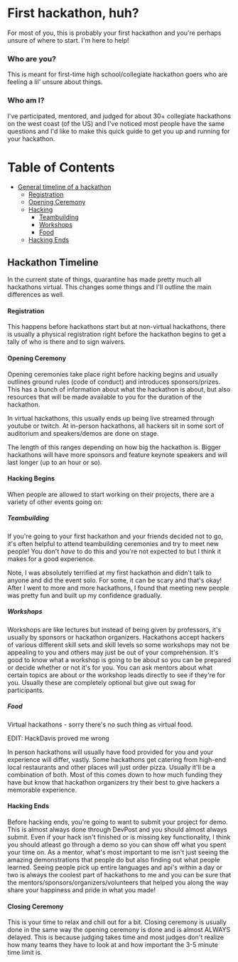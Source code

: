 # First hackathon, huh?

For most of you, this is probably your first hackathon and you're perhaps unsure of where to start. I'm here to help!

### Who are you?

This is meant for first-time high school/collegiate hackathon goers who are feeling a lil' unsure about things.


### Who am I?

I've participated, mentored, and judged for about 30+ collegiate hackathons on the west coast (of the US) and I've noticed most people have the same questions and I'd like to make this quick guide to get you up and running for your hackathon.

# Table of Contents

* [General timeline of a hackathon](#hackathon-timeline)
    * [Registration](#registration)
    * [Opening Ceremony](#opening-ceremony)
    * [Hacking](#hacking-begins)
        * [Teambuilding](#teambuilding)
        * [Workshops](#workshops)
        * [Food](#food)
    * [Hacking Ends](#hacking-ends)


## Hackathon Timeline
In the current state of things, quarantine has made pretty much all hackathons virtual. This changes some things and I'll outline the main differences as well.

#### Registration
This happens before hackathons start but at non-virtual hackathons, there is usually a physical registration right before the hackathon begins to get a tally of who is there and to sign waivers.

#### Opening Ceremony
Opening ceremonies take place right before hacking begins and usually outlines ground rules (code of conduct) and introduces sponsors/prizes. This has a bunch of information about what the hackathon is about, but also resources that will be made available to you for the duration of the hackathon.

In virtual hackathons, this usually ends up being live streamed through youtube or twitch. At in-person hackathons, all hackers sit in some sort of auditorium and speakers/demos are done on stage.

The length of this ranges depending on how big the hackathon is. Bigger hackathons will have more sponsors and feature keynote speakers and will last longer (up to an hour or so).

#### Hacking Begins
When people are allowed to start working on their projects, there are a variety of other events going on:

##### Teambuilding
If you're going to your first hackathon and your friends decided not to go, it's often helpful to attend teambuilding ceremonies and try to meet new people! You don't *have* to do this and you're not expected to but I think it makes for a good experience.

Note, I was absolutely terrified at my first hackathon and didn't talk to anyone and did the event solo. For some, it can be scary and that's okay! After I went to more and more hackathons, I found that meeting new people was pretty fun and built up my confidence gradually.

##### Workshops
Workshops are like lectures but instead of being given by professors, it's usually by sponsors or hackathon organizers. Hackathons accept hackers of various different skill sets and skill levels so some workshops may not be appealing to you and others may just be out of your comprehension. It's good to know what a workshop is going to be about so you can be prepared or decide whether or not it's for you. You can ask mentors about what certain topics are about or the workshop leads directly to see if they're for you. Usually these are completely optional but give out swag for participants.

##### Food
Virtual hackathons - sorry there's no such thing as virtual food.

EDIT: HackDavis proved me wrong

In person hackathons will usually have food provided for you and your experience will differ, vastly. Some hackathons get catering from high-end local restaurants and other places will just order pizza. Usually it'll be a combination of both. Most of this comes down to how much funding they have but know that hackathon organizers try their best to give hackers a memorable experience.

#### Hacking Ends
Before hacking ends, you're going to want to submit your project for demo. This is almost always done through DevPost and you should almost always submit. Even if your hack isn't finished or is missing key functionality, I think you should atleast go through a demo so you can show off what you spent your time on. As a mentor, what's most important to me isn't just seeing the amazing demonstrations that people do but also finding out what people learned. Seeing people pick up entire languages and api's within a day or two is always the coolest part of hackathons to me and you can be sure that the mentors/sponsors/organizers/volunteers that helped you along the way share your happiness and pride in what you made!


#### Closing Ceremony
This is your time to relax and chill out for a bit. Closing ceremony is usually done in the same way the opening ceremony is done and is almost ALWAYS delayed. This is because judging takes time and most judges don't realize how many teams they have to look at and how important the 3-5 minute time limit is.